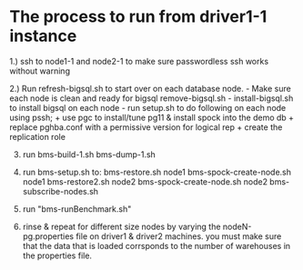 # The process to run from driver1-1 instance

1.) ssh to node1-1 and node2-1 to make sure passwordless ssh works without warning

2.) Run refresh-bigsql.sh to start over on each database node.
     - Make sure each node is clean and ready for bigsql remove-bigsql.sh
     - install-bigsql.sh to install bigsql on each node
     - run setup.sh to do following on each node using pssh;
         + use pgc to install/tune pg11 & install spock into the demo db
         + replace pghba.conf with a permissive version for logical rep
         + create the replication role

3) run bms-build-1.sh
        bms-dump-1.sh

4) run bms-setup.sh to:
          bms-restore.sh node1
          bms-spock-create-node.sh node1
          bms-restore2.sh node2
          bms-spock-create-node.sh node2
          bms-subscribe-nodes.sh

5) run "bms-runBenchmark.sh" 

6) rinse & repeat for different size nodes by varying the 
    nodeN-pg.properties file on driver1 & driver2 machines.
    you must make sure that the data that is loaded corrsponds
    to the number of warehouses in the properties file.

